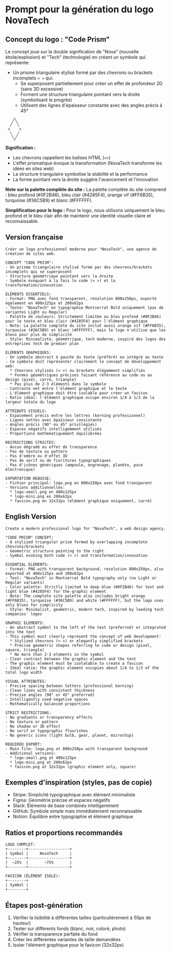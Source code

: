 # Prompt pour la génération du logo NovaTech

## Concept du logo : "Code Prism"

Le concept joue sur la double signification de "Nova" (nouvelle étoile/explosion) et "Tech" (technologie) en créant un symbole qui représente:

- Un prisme triangulaire stylisé formé par des chevrons ou brackets incomplets `< >` qui:
  * Se superposent partiellement pour créer un effet de profondeur 2D (sans 3D excessive)
  * Forment une structure triangulaire pointant vers la droite (symbolisant le progrès)
  * Utilisent des lignes d'épaisseur constante avec des angles précis à 45°

```
   ╱╲
  ╱  ╲
 <    >
  ╲  ╱
   ╲╱
```

**Signification :**
- Les chevrons rappellent les balises HTML (`<>`)
- L'effet prismatique évoque la transformation (NovaTech transforme les idées en sites web)
- La structure triangulaire symbolise la stabilité et la performance
- La forme pointant vers la droite suggère l'avancement et l'innovation

**Note sur la palette complète du site :**
La palette complète du site comprend : bleu profond (#0F2B46), bleu clair (#4285F4), orange vif (#FF6B35), turquoise (#36C5B9) et blanc (#FFFFFF). 

**Simplification pour le logo :**
Pour le logo, nous utilisons uniquement le bleu profond et le bleu clair afin de maintenir une identité visuelle claire et reconnaissable.

## Version française

```
Créer un logo professionnel moderne pour "NovaTech", une agence de création de sites web.

CONCEPT "CODE PRISM":
- Un prisme triangulaire stylisé formé par des chevrons/brackets incomplets qui se superposent
- Structure géométrique pointant vers la droite
- Symbole évoquant à la fois le code (< >) et la transformation/innovation

ÉLÉMENTS ESSENTIELS:
- Format: PNG avec fond transparent, résolution 800x250px, exporté également en 400x125px et 200x62px
- Texte: "NovaTech" en typographie Montserrat Bold uniquement (pas de variantes Light ou Regular)
- Palette de couleurs: Strictement limitée au bleu profond (#0F2B46) pour le texte et bleu clair (#4285F4) pour l'élément graphique
- Note: La palette complète du site inclut aussi orange vif (#FF6B35), turquoise (#36C5B9) et blanc (#FFFFFF), mais le logo n'utilise que les bleus pour plus de simplicité
- Style: Minimaliste, géométrique, tech moderne, inspiré des logos des entreprises tech de premier plan

ÉLÉMENTS GRAPHIQUES:
- Un symbole abstrait à gauche du texte (préféré) ou intégré au texte
- Ce symbole doit représenter clairement le concept de développement web:
  * Chevrons stylisés (< >) ou brackets élégamment simplifiés
  * Formes géométriques précises faisant référence au code ou au design (pixel, carré, triangle)
  * Pas plus de 2-3 éléments dans le symbole
- Contraste net entre l'élément graphique et le texte
- L'élément graphique doit être isolable pour créer un favicon
- Ratio idéal: l'élément graphique occupe environ 1/4 à 1/3 de la largeur totale du logo

ATTRIBUTS VISUELS:
- Espacement précis entre les lettres (kerning professionnel)
- Lignes nettes avec épaisseur consistante
- Angles précis (90° ou 45° privilégiés)
- Espaces négatifs intelligemment utilisés
- Proportions mathématiquement équilibrées

RESTRICTIONS STRICTES:
- Aucun dégradé ou effet de transparence
- Pas de texture ou pattern
- Pas d'ombre ou d'effet 3D
- Pas de serif ou de fioritures typographiques
- Pas d'icônes génériques (ampoule, engrenage, planète, puce électronique)

EXPORTATION REQUISE:
- Fichier principal: logo.png en 800x250px avec fond transparent
- Versions additionnelles:
  * logo-small.png en 400x125px
  * logo-mini.png en 200x62px
  * favicon.png en 32x32px (élément graphique uniquement, carré)
```

## English Version

```
Create a modern professional logo for "NovaTech", a web design agency.

"CODE PRISM" CONCEPT:
- A stylized triangular prism formed by overlapping incomplete chevrons/brackets
- Geometric structure pointing to the right
- Symbol evoking both code (< >) and transformation/innovation

ESSENTIAL ELEMENTS:
- Format: PNG with transparent background, resolution 800x250px, also exported at 400x125px and 200x62px
- Text: "NovaTech" in Montserrat Bold typography only (no Light or Regular variants)
- Color palette: Strictly limited to deep blue (#0F2B46) for text and light blue (#4285F4) for the graphic element
- Note: The complete site palette also includes bright orange (#FF6B35), turquoise (#36C5B9) and white (#FFFFFF), but the logo uses only blues for simplicity
- Style: Minimalist, geometric, modern tech, inspired by leading tech companies' logos

GRAPHIC ELEMENTS:
- An abstract symbol to the left of the text (preferred) or integrated into the text
- This symbol must clearly represent the concept of web development:
  * Stylized chevrons (< >) or elegantly simplified brackets
  * Precise geometric shapes referring to code or design (pixel, square, triangle)
  * No more than 2-3 elements in the symbol
- Clear contrast between the graphic element and the text
- The graphic element must be isolatable to create a favicon
- Ideal ratio: the graphic element occupies about 1/4 to 1/3 of the total logo width

VISUAL ATTRIBUTES:
- Precise spacing between letters (professional kerning)
- Clean lines with consistent thickness
- Precise angles (90° or 45° preferred)
- Intelligently used negative spaces
- Mathematically balanced proportions

STRICT RESTRICTIONS:
- No gradients or transparency effects
- No texture or pattern
- No shadow or 3D effect
- No serif or typographic flourishes
- No generic icons (light bulb, gear, planet, microchip)

REQUIRED EXPORT:
- Main file: logo.png at 800x250px with transparent background
- Additional versions:
  * logo-small.png at 400x125px
  * logo-mini.png at 200x62px
  * favicon.png at 32x32px (graphic element only, square)
```

## Exemples d'inspiration (styles, pas de copie)

- Stripe: Simplicité typographique avec élément minimaliste
- Figma: Géométrie précise et espaces négatifs
- Slack: Éléments de base combinés intelligemment
- GitHub: Symbole simple mais immédiatement reconnaissable
- Notion: Équilibre entre typographie et élément graphique

## Ratios et proportions recommandés

```
LOGO COMPLET:
+--------+------------------+
| Symbol |     NovaTech     |
+--------+------------------+
|  ~25%  |       ~75%       |
+--------+------------------+

FAVICON (ÉLÉMENT ISOLÉ):
+--------+
| Symbol |
+--------+
```

## Étapes post-génération

1. Vérifier la lisibilité à différentes tailles (particulièrement à 50px de hauteur)
2. Tester sur différents fonds (blanc, noir, coloré, photo)
3. Vérifier la transparence parfaite du fond
4. Créer les différentes variantes de taille demandées
5. Isoler l'élément graphique pour le favicon (32x32px) 